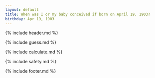 ```yaml
---
layout: default
title: When was I or my baby conceived if born on April 19, 1903?
birthday: Apr 19, 1903
---
```


{% include header.md %}

{% include guess.md %}

{% include calculate.md %}

{% include safety.md %}

{% include footer.md %}




